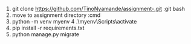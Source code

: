 1. git clone https://github.com/TinoNyamande/assignment-.git  :git bash
2. move to assignment directory :cmd
3. python -m venv myenv
4 .\myenv\Scripts\activate
5. pip install -r requirements.txt
6. python manage.py migrate
